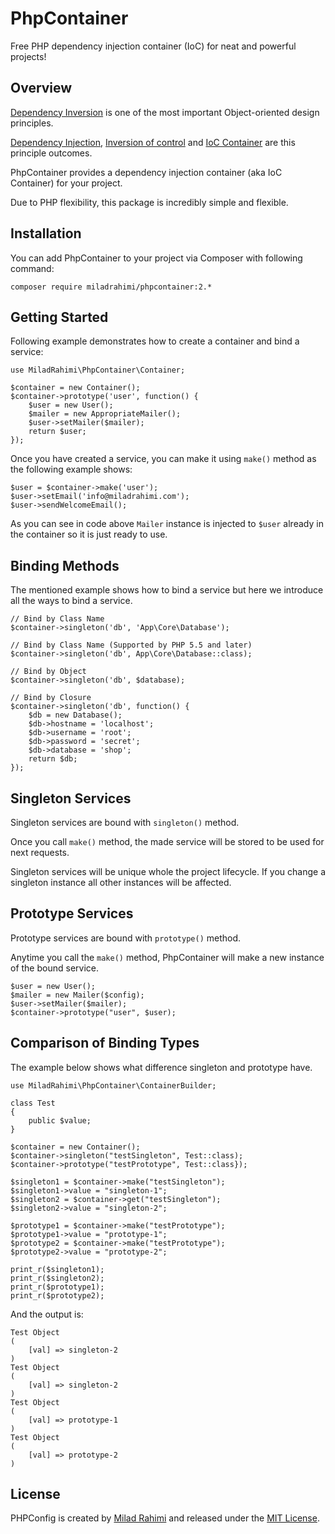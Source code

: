 # PhpContainer

Free PHP dependency injection container (IoC) for neat and powerful projects!

## Overview

[Dependency Inversion](https://en.wikipedia.org/wiki/Dependency_inversion_principle)
is one of the most important Object-oriented design principles.

[Dependency Injection](https://en.wikipedia.org/wiki/Dependency_injection),
[Inversion of control](https://en.wikipedia.org/wiki/Inversion_of_control) and
[IoC Container](http://www.codeproject.com/Articles/542752/Dependency-Inversion-Principle-IoC-Container-Depen)
are this principle outcomes.

PhpContainer provides a dependency injection container (aka IoC Container) for your project.

Due to PHP flexibility, this package is incredibly simple and flexible.

## Installation

You can add PhpContainer to your project via Composer with following command:

```
composer require miladrahimi/phpcontainer:2.*
```

## Getting Started

Following example demonstrates how to create a container and bind a service:

```
use MiladRahimi\PhpContainer\Container;

$container = new Container();
$container->prototype('user', function() {
    $user = new User();
    $mailer = new AppropriateMailer();
    $user->setMailer($mailer);
    return $user;
});
```

Once you have created a service, you can make it using `make()` method as the following example shows:

```
$user = $container->make('user');
$user->setEmail('info@miladrahimi.com');
$user->sendWelcomeEmail();
```

As you can see in code above `Mailer` instance is injected to `$user` already in the container
so it is just ready to use.

## Binding Methods

The mentioned example shows how to bind a service but here we introduce all the ways to bind a service.

```
// Bind by Class Name
$container->singleton('db', 'App\Core\Database');

// Bind by Class Name (Supported by PHP 5.5 and later)
$container->singleton('db', App\Core\Database::class);

// Bind by Object
$container->singleton('db', $database);

// Bind by Closure
$container->singleton('db', function() {
    $db = new Database();
    $db->hostname = 'localhost';
    $db->username = 'root';
    $db->password = 'secret';
    $db->database = 'shop';
    return $db;
});
```

## Singleton Services

Singleton services are bound with `singleton()` method.

Once you call `make()` method, the made service will be stored to be used for next requests.

Singleton services will be unique whole the project lifecycle.
If you change a singleton instance all other instances will be affected.

## Prototype Services

Prototype services are bound with `prototype()` method.

Anytime you call the `make()` method, PhpContainer will make a new instance of the bound service.

```
$user = new User();
$mailer = new Mailer($config);
$user->setMailer($mailer);
$container->prototype("user", $user);
```

## Comparison of Binding Types

The example below shows what difference singleton and prototype have.

```
use MiladRahimi\PhpContainer\ContainerBuilder;

class Test
{
    public $value;
}

$container = new Container();
$container->singleton("testSingleton", Test::class);
$container->prototype("testPrototype", Test::class});

$singleton1 = $container->make("testSingleton");
$singleton1->value = "singleton-1";
$singleton2 = $container->get("testSingleton");
$singleton2->value = "singleton-2";

$prototype1 = $container->make("testPrototype");
$prototype1->value = "prototype-1";
$prototype2 = $container->make("testPrototype");
$prototype2->value = "prototype-2";

print_r($singleton1);
print_r($singleton2);
print_r($prototype1);
print_r($prototype2);
```

And the output is:

```
Test Object
(
    [val] => singleton-2
)
Test Object
(
    [val] => singleton-2
)
Test Object
(
    [val] => prototype-1
)
Test Object
(
    [val] => prototype-2
)
```

## License
PHPConfig is created by [Milad Rahimi](http://miladrahimi.com)
and released under the [MIT License](http://opensource.org/licenses/mit-license.php).
